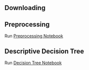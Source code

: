 ## Downloading


## Preprocessing
Run [Preprocessing Notebook](https://github.com/fbormann/mineracao-dados/blob/master/Preprocessing.ipynb)

## Descriptive Decision Tree

Run [Decision Tree Notebook](https://github.com/fbormann/mineracao-dados/blob/master/Decision%20Tree.ipynb)

